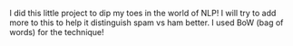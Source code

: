 I did this little project to dip my toes in the world of NLP! I will try to add more to this to help it distinguish spam vs ham better. I used BoW (bag of words) for the technique!

